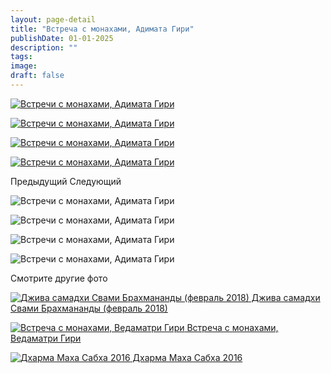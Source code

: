 ```yaml
---
layout: page-detail
title: "Встреча с монахами, Адимата Гири"
publishDate: 01-01-2025
description: ""
tags:
image:
draft: false
---
```


[ ![Встречи с монахами, Адимата Гири](/upload/iblock/679/679e2b62faf0978f98e3b04e6ec06df4.jpg) ](/upload/iblock/679/679e2b62faf0978f98e3b04e6ec06df4.jpg) 

[ ![Встречи с монахами, Адимата Гири](/upload/iblock/b7d/b7d620194f864d470bf01b827102c566.jpg) ](/upload/iblock/b7d/b7d620194f864d470bf01b827102c566.jpg) 

[ ![Встречи с монахами, Адимата Гири](/upload/iblock/d4c/d4cef87e4c7f2435ddfbcad3c638c507.jpg) ](/upload/iblock/d4c/d4cef87e4c7f2435ddfbcad3c638c507.jpg) 

[ ![Встречи с монахами, Адимата Гири](/upload/iblock/5f4/5f473c26ec86e2eb82a733aa57e6fd4a.jpg) ](/upload/iblock/5f4/5f473c26ec86e2eb82a733aa57e6fd4a.jpg) 

Предыдущий Следующий 

![Встречи с монахами, Адимата Гири](/upload/iblock/679/679e2b62faf0978f98e3b04e6ec06df4.jpg) 

![Встречи с монахами, Адимата Гири](/upload/iblock/b7d/b7d620194f864d470bf01b827102c566.jpg) 

![Встречи с монахами, Адимата Гири](/upload/iblock/d4c/d4cef87e4c7f2435ddfbcad3c638c507.jpg) 

![Встречи с монахами, Адимата Гири](/upload/iblock/5f4/5f473c26ec86e2eb82a733aa57e6fd4a.jpg) 

Смотрите другие фото

[ ![Джива самадхи Свами Брахмананды (февраль 2018)](/upload/iblock/540/540035d4099112ea8c47f31fc1981500.jpg) Джива самадхи Свами Брахмананды (февраль 2018) ](/foto/dzhiva-samadkhi-svami-brakhmanandy-fevral-2018/) 

[ ![Встреча с монахами, Ведаматри Гири](/upload/iblock/f7b/f7b74ba1bf242fb50851ec1b6e9fa446.jpg) Встреча с монахами, Ведаматри Гири ](/foto/vstrecha-s-monakhami-vedamatri/) 

[ ![Дхарма Маха Сабха 2016](/upload/iblock/fa5/fa5ac729e129110f2061a719eec520a8.jpg) Дхарма Маха Сабха 2016 ](/foto/dkharma-makha-sabkha-2016/) 
